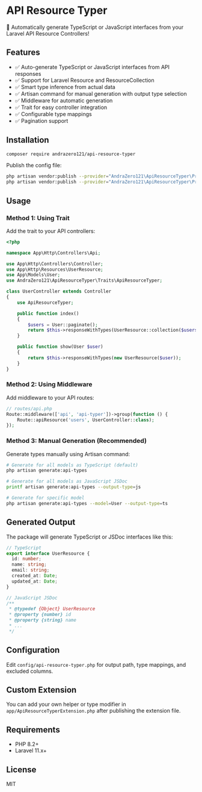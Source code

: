 # API Resource Typer

🚀 Automatically generate TypeScript or JavaScript interfaces from your Laravel API Resource Controllers!

## Features

- ✅ Auto-generate TypeScript or JavaScript interfaces from API responses
- ✅ Support for Laravel Resource and ResourceCollection
- ✅ Smart type inference from actual data
- ✅ Artisan command for manual generation with output type selection
- ✅ Middleware for automatic generation
- ✅ Trait for easy controller integration
- ✅ Configurable type mappings
- ✅ Pagination support

## Installation

```bash
composer require andrazero121/api-resource-typer
```

Publish the config file:

```bash
php artisan vendor:publish --provider="AndraZero121\ApiResourceTyper\Providers\ApiResourceTyperServiceProvider" --tag=api-resource-typer-config
php artisan vendor:publish --provider="AndraZero121\ApiResourceTyper\Providers\ApiResourceTyperServiceProvider" --tag=api-resource-typer-extension
```

## Usage

### Method 1: Using Trait

Add the trait to your API controllers:

```php
<?php

namespace App\Http\Controllers\Api;

use App\Http\Controllers\Controller;
use App\Http\Resources\UserResource;
use App\Models\User;
use AndraZero121\ApiResourceTyper\Traits\ApiResourceTyper;

class UserController extends Controller
{
    use ApiResourceTyper;

    public function index()
    {
        $users = User::paginate();
        return $this->responseWithTypes(UserResource::collection($users));
    }

    public function show(User $user)
    {
        return $this->responseWithTypes(new UserResource($user));
    }
}
```

### Method 2: Using Middleware

Add middleware to your API routes:

```php
// routes/api.php
Route::middleware(['api', 'api-typer'])->group(function () {
    Route::apiResource('users', UserController::class);
});
```

### Method 3: Manual Generation (Recommended)

Generate types manually using Artisan command:

```bash
# Generate for all models as TypeScript (default)
php artisan generate:api-types

# Generate for all models as JavaScript JSDoc
printf artisan generate:api-types --output-type=js

# Generate for specific model
php artisan generate:api-types --model=User --output-type=ts
```

## Generated Output

The package will generate TypeScript or JSDoc interfaces like this:

```typescript
// TypeScript
export interface UserResource {
  id: number;
  name: string;
  email: string;
  created_at: Date;
  updated_at: Date;
}

// JavaScript JSDoc
/**
 * @typedef {Object} UserResource
 * @property {number} id
 * @property {string} name
 * ...
 */
```

## Configuration

Edit `config/api-resource-typer.php` for output path, type mappings, and excluded columns.

## Custom Extension

You can add your own helper or type modifier in `app/ApiResourceTyperExtension.php` after publishing the extension file.

## Requirements

- PHP 8.2+
- Laravel 11.x+

## License

MIT

